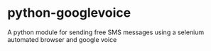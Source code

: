 # python-googlevoice
A python module for sending free SMS messages using a selenium automated browser and google voice
